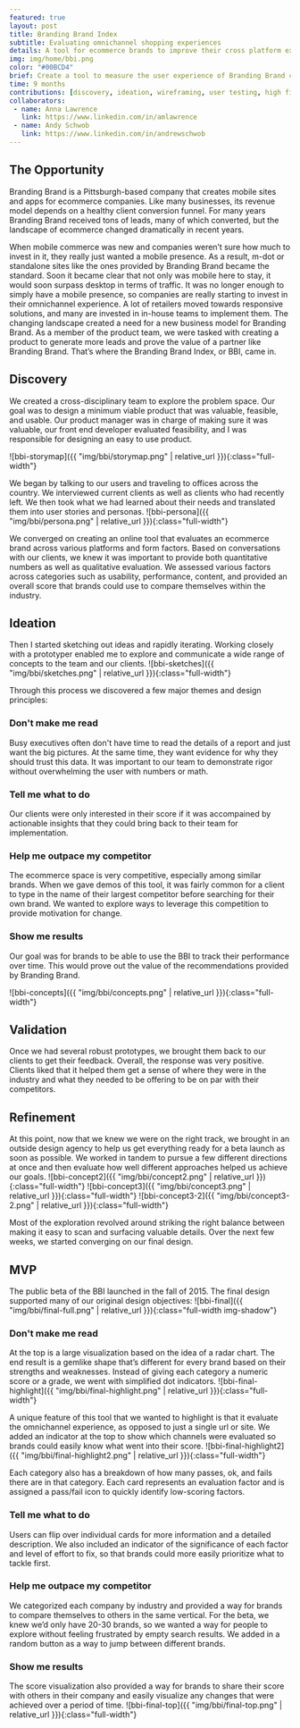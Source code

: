 ```yaml
---
featured: true
layout: post
title: Branding Brand Index
subtitle: Evaluating omnichannel shopping experiences
details: A tool for ecommerce brands to improve their cross platform experience for shoppers.
img: img/home/bbi.png
color: "#00BCD4"
brief: Create a tool to measure the user experience of Branding Brand clients and generate suggestions for improvement.
time: 9 months
contributions: [discovery, ideation, wireframing, user testing, high fidelity mockups]
collaborators:
 - name: Anna Lawrence
   link: https://www.linkedin.com/in/amlawrence
 - name: Andy Schwob
   link: https://www.linkedin.com/in/andrewschwob
---
```

## The Opportunity
Branding Brand is a Pittsburgh-based company that creates mobile sites and apps for ecommerce companies. Like many businesses, its revenue model depends on a healthy client conversion funnel. For many years Branding Brand received tons of leads, many of which converted, but the landscape of ecommerce changed dramatically in recent years. 

When mobile commerce was new and companies weren’t sure how much to invest in it, they really just wanted a mobile presence. As a result, m-dot or standalone sites like the ones provided by Branding Brand became the standard. Soon it became clear that not only was mobile here to stay, it would soon surpass desktop in terms of traffic. It was no longer enough to simply have a mobile presence, so companies are really starting to invest in their omnichannel experience. A lot of retailers moved towards responsive solutions, and many are invested in in-house teams to implement them. The changing landscape created a need for a new business model for Branding Brand. As a member of the product team, we were tasked with creating a product to generate more leads and prove the value of a partner like Branding Brand. That’s where the Branding Brand Index, or BBI, came in.

## Discovery
We created a cross-disciplinary team to explore the problem space. Our goal was to design a minimum viable product that was valuable, feasible, and usable. Our product manager was in charge of making sure it was valuable, our front end developer evaluated feasibility, and I was responsible for designing an easy to use product. 

![bbi-storymap]({{ "img/bbi/storymap.png" | relative_url }}){:class="full-width"}

We began by talking to our users and traveling to offices across the country. We interviewed current clients as well as clients who had recently left. We then took what we had learned about their needs and translated them into user stories and personas. 
![bbi-persona]({{ "img/bbi/persona.png" | relative_url }}){:class="full-width"}

We converged on creating an online tool that evaluates an ecommerce brand across various platforms and form factors. Based on conversations with our clients, we knew it was important to provide both quantitative numbers as well as qualitative evaluation. We assessed various factors across categories such as usability, performance, content, and provided an overall score that brands could use to compare themselves within the industry. 

## Ideation
Then I started sketching out ideas and rapidly iterating. Working closely with a prototyper enabled me to explore and communicate a wide range of concepts to the team and our clients.
![bbi-sketches]({{ "img/bbi/sketches.png" | relative_url }}){:class="full-width"}

Through this process we discovered a few major themes and design principles:

### Don't make me read
Busy executives often don't have time to read the details of a report and just want the big pictures. At the same time, they want evidence for why they should trust this data. It was important to our team to demonstrate rigor without overwhelming the user with numbers or math.

### Tell me what to do
Our clients were only interested in their score if it was accompained by actionable insights that they could bring back to their team for implementation.

### Help me outpace my competitor
The ecommerce space is very competitive, especially among similar brands. When we gave demos of this tool, it was fairly common for a client to type in the name of their largest competitor before searching for their own brand. We wanted to explore ways to leverage this competition to provide motivation for change.

### Show me results
Our goal was for brands to be able to use the BBI to track their performance over time. This would prove out the value of the recommendations provided by Branding Brand.

![bbi-concepts]({{ "img/bbi/concepts.png" | relative_url }}){:class="full-width"}

## Validation
Once we had several robust prototypes, we brought them back to our clients to get their feedback. Overall, the response was very positive. Clients liked that it helped them get a sense of where they were in the industry and what they needed to be offering to be on par with their competitors. 

## Refinement
At this point, now that we knew we were on the right track, we brought in an outside design agency to help us get everything ready for a beta launch as soon as possible. We worked in tandem to pursue a few different directions at once and then evaluate how well different approaches helped us achieve our goals. 
![bbi-concept2]({{ "img/bbi/concept2.png" | relative_url }}){:class="full-width"}
![bbi-concept3]({{ "img/bbi/concept3.png" | relative_url }}){:class="full-width"}
![bbi-concept3-2]({{ "img/bbi/concept3-2.png" | relative_url }}){:class="full-width"}

Most of the exploration revolved around striking the right balance between making it easy to scan and surfacing valuable details. Over the next few weeks, we started converging on our final design. 

## MVP
The public beta of the BBI launched in the fall of 2015. The final design supported many of our original design objectives:
![bbi-final]({{ "img/bbi/final-full.png" | relative_url }}){:class="full-width img-shadow"}
### Don't make me read
At the top is a large visualization based on the idea of a radar chart. The end result is a gemlike shape that’s different for every brand based on their strengths and weaknesses. Instead of giving each category a numeric score or a grade, we went with simplified dot indicators.
![bbi-final-highlight]({{ "img/bbi/final-highlight.png" | relative_url }}){:class="full-width"}

A unique feature of this tool that we wanted to highlight is that it evaluate the omnichannel experience, as opposed to just a single url or site. We added an indicator at the top to show which channels were evaluated so brands could easily know what went into their score. 
![bbi-final-highlight2]({{ "img/bbi/final-highlight2.png" | relative_url }}){:class="full-width"}

Each category also has a breakdown of how many passes, ok, and fails there are in that category. Each card represents an evaluation factor and is assigned a pass/fail icon to quickly identify low-scoring factors.

### Tell me what to do
Users can flip over individual cards for more information and a detailed description. We also included an indicator of the significance of each factor and level of effort to fix, so that brands could more easily prioritize what to tackle first.

### Help me outpace my competitor
We categorized each company by industry and provided a way for brands to compare themselves to others in the same vertical. For the beta, we knew we’d only have 20-30 brands, so we wanted a way for people to explore without feeling frustrated by empty search results. We added in a random button as a way to jump between different brands.

### Show me results
The score visualization also provided a way for brands to share their score with others in their company and easily visualize any changes that were achieved over a period of time. 
![bbi-final-top]({{ "img/bbi/final-top.png" | relative_url }}){:class="full-width"}




